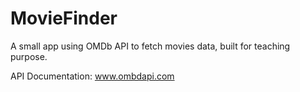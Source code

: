 # MovieFinder
A small app using OMDb API to fetch movies data, built for teaching purpose.

API Documentation: www.ombdapi.com

